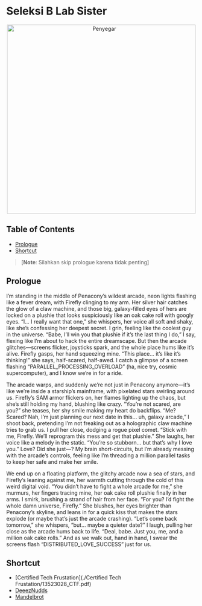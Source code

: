 # Seleksi B Lab Sister

<p align="center">
  <img src="https://raw.githubusercontent.com/ctf-id/ctf-id.github.io/main/img/seleksi-b-lab-sister.png" alt="Penyegar" width="500">
</p>

## Table of Contents
- [Prologue](#prologue)
- [Shortcut](#shortcut)
> [**Note**: Silahkan skip prologue karena tidak penting]

## Prologue
I’m standing in the middle of Penacony’s wildest arcade, neon lights flashing like a fever dream, with Firefly clinging to my arm. Her silver hair catches the glow of a claw machine, and those big, galaxy-filled eyes of hers are locked on a plushie that looks suspiciously like an oak cake roll with googly eyes. “I... I really want that one,” she whispers, her voice all soft and shaky, like she’s confessing her deepest secret. I grin, feeling like the coolest guy in the universe. “Babe, I’ll win you that plushie if it’s the last thing I do,” I say, flexing like I’m about to hack the entire dreamscape. But then the arcade glitches—screens flicker, joysticks spark, and the whole place hums like it’s alive. Firefly gasps, her hand squeezing mine. “This place... it’s like it’s thinking!” she says, half-scared, half-awed. I catch a glimpse of a screen flashing “PARALLEL_PROCESSING_OVERLOAD” (ha, nice try, cosmic supercomputer), and I know we’re in for a ride.

The arcade warps, and suddenly we’re not just in Penacony anymore—it’s like we’re inside a starship’s mainframe, with pixelated stars swirling around us. Firefly’s SAM armor flickers on, her flames lighting up the chaos, but she’s still holding my hand, blushing like crazy. “You’re not scared, are you?” she teases, her shy smile making my heart do backflips. “Me? Scared? Nah, I’m just planning our next date in this... uh, galaxy arcade,” I shoot back, pretending I’m not freaking out as a holographic claw machine tries to grab us. I pull her close, dodging a rogue pixel comet. “Stick with me, Firefly. We’ll reprogram this mess and get that plushie.” She laughs, her voice like a melody in the static. “You’re so stubborn... but that’s why I love you.” Love? Did she just—? My brain short-circuits, but I’m already messing with the arcade’s controls, feeling like I’m threading a million parallel tasks to keep her safe and make her smile.

We end up on a floating platform, the glitchy arcade now a sea of stars, and Firefly’s leaning against me, her warmth cutting through the cold of this weird digital void. “You didn’t have to fight a whole arcade for me,” she murmurs, her fingers tracing mine, her oak cake roll plushie finally in her arms. I smirk, brushing a strand of hair from her face. “For you? I’d fight the whole damn universe, Firefly.” She blushes, her eyes brighter than Penacony’s skyline, and leans in for a quick kiss that makes the stars explode (or maybe that’s just the arcade crashing). “Let’s come back tomorrow,” she whispers, “but... maybe a quieter date?” I laugh, pulling her close as the arcade hums back to life. “Deal, babe. Just you, me, and a million oak cake rolls.” And as we walk out, hand in hand, I swear the screens flash “DISTRIBUTED_LOVE_SUCCESS” just for us.

## Shortcut
- [Certified Tech Frustation](./Certified Tech Frustation/13523028_CTF.pdf)
- [DeeezNudds](./DeeezNudds/README.md)
- [Mandelbrot](./Mandelbrot/README.md)



